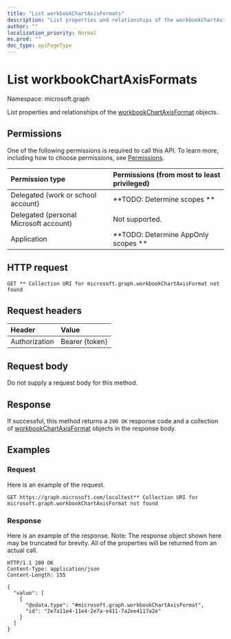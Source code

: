```yaml
---
title: "List workbookChartAxisFormats"
description: "List properties and relationships of the workbookChartAxisFormat objects."
author: ""
localization_priority: Normal
ms.prod: ""
doc_type: apiPageType
---
```


# List workbookChartAxisFormats

Namespace: microsoft.graph

List properties and relationships of the [workbookChartAxisFormat](../resources/workbookchartaxisformat.md) objects.

## Permissions
One of the following permissions is required to call this API. To learn more, including how to choose permissions, see [Permissions](/concepts/permissions-reference.md).

|Permission type|Permissions (from most to least privileged)|
|:---|:---|
|Delegated (work or school account)|**TODO: Determine scopes **|
|Delegated (personal Microsoft account)|Not supported.|
|Application|**TODO: Determine AppOnly scopes **|

## HTTP request
<!-- {
  "blockType": "ignored"
}
-->
``` http
GET ** Collection URI for microsoft.graph.workbookChartAxisFormat not found
```

## Request headers
|Header|Value|
|:---|:---|
|Authorization|Bearer {token}|

## Request body
Do not supply a request body for this method.

## Response
If successful, this method returns a `200 OK` response code and a collection of [workbookChartAxisFormat](../resources/workbookchartaxisformat.md) objects in the response body.

## Examples

### Request
Here is an example of the request.
<!-- {
  "blockType": "request",
  "name": "get_workbookchartaxisformat"
}
-->
``` http
GET https://graph.microsoft.com/localtest** Collection URI for microsoft.graph.workbookChartAxisFormat not found
```

### Response
Here is an example of the response. Note: The response object shown here may be truncated for brevity. All of the properties will be returned from an actual call.
<!-- {
  "blockType": "response",
  "truncated": true,
  "@odata.type": "collection(microsoft.graph.workbookchartaxisformat)"
}
-->
``` http
HTTP/1.1 200 OK
Content-Type: application/json
Content-Length: 155

{
  "value": [
    {
      "@odata.type": "#microsoft.graph.workbookChartAxisFormat",
      "id": "2e7a11e4-11e4-2e7a-e411-7a2ee4117a2e"
    }
  ]
}
```

